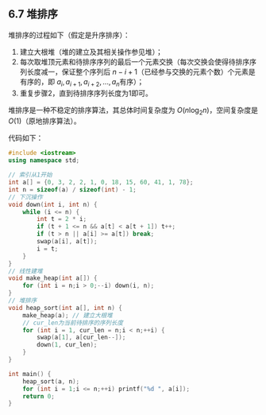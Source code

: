 ## 6.7 堆排序

堆排序的过程如下（假定是升序排序）：

1. 建立大根堆（堆的建立及其相关操作参见堆）；
2. 每次取堆顶元素和待排序序列的最后一个元素交换（每次交换会使得待排序序列长度减一，保证整个序列后 $n-i+1$（已经参与交换的元素个数）个元素是有序的，即 $a_i,a_{i+1},a_{i+2},...,a_{n}$有序）；
3. 重复步骤2，直到待排序序列长度为1即可。

堆排序是一种不稳定的排序算法，其总体时间复杂度为 $O(n\log_2n)$，空间复杂度是 $O(1)$（原地排序算法）。

代码如下：

```c++
#include <iostream>
using namespace std;

// 索引从1开始
int a[] = {0, 3, 2, 2, 1, 0, 18, 15, 60, 41, 1, 78};
int n = sizeof(a) / sizeof(int) - 1;
// 下沉操作
void down(int i, int n) {
    while (i <= n) {
        int t = 2 * i;
        if (t + 1 <= n && a[t] < a[t + 1]) t++;
        if (t > n || a[i] >= a[t]) break;
        swap(a[i], a[t]);
        i = t;
    }
}
// 线性建堆
void make_heap(int a[]) {
    for (int i = n;i > 0;--i) down(i, n);
}
// 堆排序
void heap_sort(int a[], int n) {
    make_heap(a); // 建立大根堆
    // cur_len为当前待排序的序列长度
    for (int i = 1, cur_len = n;i < n;++i) {
        swap(a[1], a[cur_len--]);
        down(1, cur_len);
    }
}

int main() {
    heap_sort(a, n);
    for (int i = 1;i <= n;++i) printf("%d ", a[i]);
    return 0;
}
```
